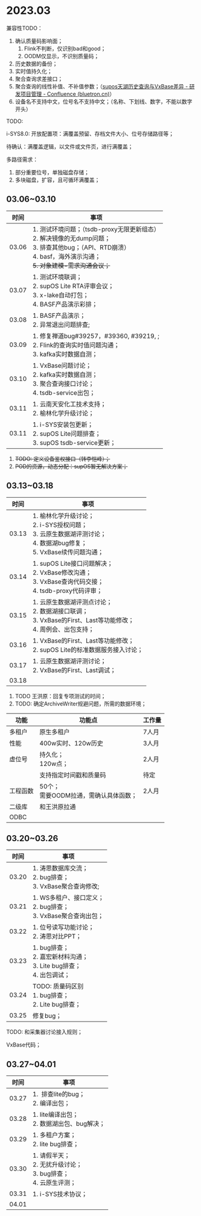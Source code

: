 # 2023.03

兼容性TODO：

1. 确认质量码影响面；
   1. Flink不判断，仅识别bad和good；
   2. OODM仅显示，不识别质量码；
2. 历史数据的备份；
3. 实时值持久化；
4. 聚合查询求差接口；
5. 聚合查询的线性补值、不补值参数；（[supos天湖历史查询与VxBase差异 - 研发项目管理 - Confluence (bluetron.cn)](https://confluence.bluetron.cn/pages/viewpage.action?pageId=79585839)）
6. 设备名不支持中文，位号名不支持中文；（名称、下划线、数字，不能以数字开头）

TODO:

i-SYS8.0: 开放配置项：满覆盖预留、存档文件大小、位号存储路径等；

待确认：满覆盖逻辑，以文件或文件页，进行满覆盖；

多路径需求：

1. 部分重要位号，单独磁盘存储；
2. 多块磁盘，扩容，且可循环满覆盖；

## 03.06~03.10

| 时间  | 事项                                                                                                                                                                                |
| ----- | ----------------------------------------------------------------------------------------------------------------------------------------------------------------------------------- |
| 03.06 | 1. 测试环境问题；（tsdb-proxy无限更新组态）<br />2. 解决镜像的无dump问题；<br />3. 排查其他bug；（API、RTD崩溃）<br />4. basf，海外演示沟通；<br />~~5. 对象建模-需求沟通会议；~~ |
| 03.07 | 1. 测试环境联调；<br />2. supOS Lite RTA评审会议；<br />3. x-lake自动打包；<br />4. BASF产品演示彩排；                                                                              |
| 03.08 | 1. BASF产品演示；<br />2. 异常退出问题排查;                                                                                                                                        |
| 03.09 | 1. 修复禅道bug#39257，#39360, #39219, ;<br />2. Flink的查询实时值问题沟通；<br />3. kafka实时数据自测；                                                                             |
| 03.10 | 1. VxBase问题讨论；<br />2. kafka实时数据自测；<br />3. 聚合查询接口讨论；<br />4. tsdb-service出包；                                                                               |
| 03.11 | 1. 云南天安化工技术支持；<br />2. 榆林化学升级讨论；                                                                                                                              |
| 03.11 | 1. i-SYS安装包更新；<br />2. supOS Lite问题排查；<br />3. supOS tsdb-service更新；                                                                                                  |

1. ~~TODO: 定义设备鉴权接口（转李恺峰）；~~
2. ~~POD的资源，动态分配：supOS暂无解决方案；~~

## 03.13~03.18

| 时间  | 事项                                                                                                                              |
| ----- | --------------------------------------------------------------------------------------------------------------------------------- |
| 03.13 | 1. 榆林化学升级讨论；<br />2. i-SYS授权问题；<br />3. 云原生数据湖评测讨论；<br />4. 数据湖bug修复；<br />5. VxBase续传问题沟通； |
| 03.14 | 1. supOS Lite接口问题解决；<br />2. VxBase修改沟通；<br />3. VxBase查询代码交接；<br />4. tsdb-proxy代码评审；                    |
| 03.15 | 1. 云原生数据湖评测点讨论；<br />2. 数据湖接口联调；<br />3. VxBase的First、Last等功能修改；<br />4. 周例会、出包支持；           |
| 03.16 | 1. VxBase的First、Last等功能修改；<br />2. supOS Lite的标准数据服务接入讨论；                                                    |
| 03.17 | 1. 云原生数据湖评测讨论；<br />2. VxBase的First、Last调试；                                                                       |
| 03.18 |                                                                                                                                   |

1. TODO 王洪原：回复专项测试的时间；
2. TODO: 确定ArchiveWriter规避问题，所需的数据环境；

| 功能     | 功能点                                     | 工作量 |
| -------- | ------------------------------------------ | ------ |
| 多租户   | 原生多租户                                 | 7人月  |
| 性能     | 400w实时、120w历史                         | 3人月  |
| 虚位号   | 持久化；<br />120w点；                     | 2人月  |
|          | 支持指定时间戳和质量码                     | 待定   |
| 工程函数 | 50个；<br />需要OODM拉通，需确认具体函数； | 2人月  |
| 二级库   | 和王洪原拉通                               |        |
| ODBC     |                                            |        |

## 03.20~03.26

| 时间  | 事项                                                                            |
| ----- | ------------------------------------------------------------------------------- |
| 03.20 | 1. 涛思数据库交流；<br />2. bug排查；<br />3. VxBase聚合查询修改;               |
| 03.21 | 1. WS多租户、接口定义；<br />2. bug排查；<br />3. VxBase聚合查询出包；          |
| 03.22 | 1. 位号读写功能讨论；<br />2. 涛思对比PPT；                                     |
| 03.23 | 1. bug排查；<br />2. 嘉宏新材料沟通；<br />3. Lite bug排查；<br />4. 出包调试； |
| 03.24 | TODO: 质量码区别<br />1. bug排查；<br />2. Lite bug排查；                       |
| 03.25 | 修复bug；                                                                       |

TODO: 和采集器讨论接入规则；

VxBase代码；

## 03.27~04.01

| 时间  | 事项                                                                        |
| ----- | --------------------------------------------------------------------------- |
| 03.27 | 1.  排查lite的bug；<br />2. 编译出包；                                     |
| 03.28 | 1. lite编译出包；<br />2. 数据湖出包、bug解决；                             |
| 03.29 | 1. 多租户方案；<br />2. lite bug排查；                                      |
| 03.30 | 1. 请假半天；<br />2. 无扰升级讨论；<br />3. bug排查；<br />4. 云原生评测； |
| 03.31 | 1. i-SYS技术协议；                                                          |
| 04.01 |                                                                             |
